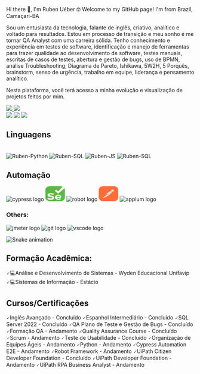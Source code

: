 Hi there 👋, I'm Ruben Uéber 🤓
Welcome to my GitHub page!
I'm from Brazil, Camaçari-BA
<u></u>

Sou um entusiasta da tecnologia, falante de inglês, criativo, analítico e voltado para resultados. Estou em processo de transição e meu sonho é me tornar QA Analyst com uma carreira sólida. Tenho conhecimento e experiência em testes de software, identificação e manejo de ferramentas para trazer qualidade ao desenvolvimento de software, testes manuais, escritas de casos de testes, abertura e gestão de bugs, uso de BPMN, análise Troubleshooting, Diagrama de Pareto, Ishikawa, 5W2H, 5 Porquês, brainstorm, senso de urgência, trabalho em equipe, liderança e pensamento analítico.

Nesta plataforma, você terá acesso a minha evolução e visualização de projetos feitos por mim.

<u></u>

<div>
<a href="https://github.com/RubenUeber">
<img height="180em" src="https://github-readme-stats.vercel.app/api?username=RubenUeber&show_icons=true&theme=dark&include_all_commits=true&count_private=true"/>
<img height="180em" src="https://github-readme-stats.vercel.app/api/top-langs/?username=RubenUeber&layout=compact&langs_count=7&theme=dark"/>
</div>


<div>
<a href="https://www.instagram.com/rubenueber/" target="_blank"><img src="https://img.shields.io/badge/-Instagram-%23E4405F?style=for-the-badge&logo=instagram&logoColor=white" target="_blank"></a>
<a href = "https://mail.google.com/mail/u/0/#inbox"><img src="https://img.shields.io/badge/Gmail-D14836?style=for-the-badge&logo=gmail&logoColor=white" target="_blank"></a>
<a href="https://www.linkedin.com/in/rubenueber/" target="_blank"><img src="https://img.shields.io/badge/-LinkedIn-%230077B5?style=for-the-badge&logo=linkedin&logoColor=white" target="_blank"></a>   
</div>
 
 <h2>Linguagens</h2>
 
<div style="display: inline_block"><br>
<img align="center" alt="Ruben-Python" height="40" width="50" src="https://cdn.jsdelivr.net/gh/devicons/devicon/icons/python/python-original.svg">
  <img align="center" alt="Ruben-SQL" height="40" width="50" src="https://cdn.jsdelivr.net/gh/devicons/devicon/icons/microsoftsqlserver/microsoftsqlserver-plain.svg">
  <img align="center" alt="Ruben-JS" height="40" width="50" src="https://cdn.jsdelivr.net/gh/devicons/devicon/icons/javascript/javascript-original.svg">
  <img align="center" alt="Ruben-SQL" height="40" width="50" src="https://cdn.jsdelivr.net/gh/devicons/devicon/icons/html5/html5-original.svg">
</div>  
 
<div>
 <h2>Automação</h2>
 
<img src="https://asset.brandfetch.io/idIq_kF0rb/idv3zwmSiY.jpeg?updated=1667565306852" height="40" width="40" alt="cypress logo"  />
<img src="https://raw.githubusercontent.com/tandpfun/skill-icons/59059d9d1a2c092696dc66e00931cc1181a4ce1f/icons/Selenium.svg" height="40" width="52" alt="selenium logo" />
<img src="https://www.svgrepo.com/show/374049/robotframework.svg" height="40" width="52" alt="robot logo"  />
<img src="https://raw.githubusercontent.com/tandpfun/skill-icons/59059d9d1a2c092696dc66e00931cc1181a4ce1f/icons/Postman.svg" height="40" width="52" alt="postman logo"  />
<img src="https://www.svgrepo.com/show/353413/appium.svg" height="40" width="52" alt="appium logo"  />

<h3>Others:</h3>
    <img src="https://home.apache.org/~fschumacher/jmeter3.svg" height="30" width="90" alt="jmeter logo"  />
    <img src="https://cdn.jsdelivr.net/gh/devicons/devicon/icons/git/git-original.svg" height="40" width="52" alt="git logo"  />
    <img src="https://cdn.jsdelivr.net/gh/devicons/devicon/icons/vscode/vscode-original.svg" height="40" width="52" alt="vscode logo"  />
  </div> 
 
![Snake animation](https://github.com/RubenUeber/RubenUeber/blob/output/github-contribution-grid-snake.svg)
 
 <h2>Formação Acadêmica:</h2>
 <u></u>
 
 🗸💻Análise e Desenvolvimento de Sistemas - Wyden Educacional Unifavip
 🗸💻Sistemas de Informação - Estácio
 
 
 <h2>Cursos/Certificações</h2>
 <u></u>
 
 <div>
 🗸Inglês Avançado - Concluído </>
 🗸Espanhol Intermediário - Concluído
 🗸SQL Server 2022 - Concluído
 🗸QA Plano de Teste e Gestão de Bugs - Concluído
 🗸Formação QA - Andamento
 🗸Quality Assurance Course - Concluído
 🗸Scrum - Andamento
 🗸Teste de Usabilidade - Concluído
 🗸Organização de Equipes Ágeis - Andamento
 🗸Python - Andamento
 🗸Cypress Automation E2E - Andamento
 🗸Robot Framework - Andamento
 🗸UiPath Citizen Developer Foundation - Concluído
 🗸UiPath Developer Foundation - Andamento
 🗸UiPath RPA Business Analyst - Andamento
 
 </div>
 
